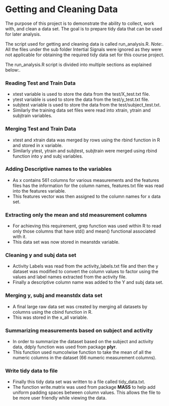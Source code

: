 Getting and Cleaning Data
============

The purpose of this project is to demonstrate the ability to collect, work with, and clean a data set. The goal is to prepare tidy data that can be used for later analysis.

The script used for getting and cleaning data is called run_analysis.R.
*Note:*.
All the files under the sub folder Intertial Signals were ignored as they were not applicable for obtaining the required tidy data set for this course project.

The run_analysis.R script is divided into multiple sections as explained below:.

### Reading Test and Train Data
  * xtest variable is used to store the data from the test/X_test.txt file. 
  * ytest variable is used to store the data from the test/y_test.txt file. 
  * subjtest variable is used to store the data from the test/subject_test.txt. 
  * Similarly the training data set files were read into xtrain, ytrain and subjtrain variables. 

### Merging Test and Train Data
  * xtest and xtrain data was merged by rows using the rbind function in R and stored in x variable. 
  * Similarly ytest, ytrain and subjtest, subjtrain were merged using rbind function into y and subj variables. 

### Adding Descriptive names to the variables
  * As x contains 561 columns for various measurements and the features files has the information for the column names, features.txt file was read into the features variable. 
  * This features vector was then assigned to the column names for x data set. 

### Extracting only the mean and std measurement columns
  * For achieving this requirement, grep function was used within R to read only those columns that have std() and mean() functional associated with it. 
  * This data set was now stored in meanstdx variable. 

### Cleaning y and subj data set
  * Activity Labels was read from the activity_labels.txt file and then the y dataset was modified to convert the column values to factor using the values and label names extracted from the activity file. 
  * Finally a descriptive column name was added to the Y and subj data set. 

### Merging y, subj and meanstdx data set 
  * A final large raw data set was created by merging all datasets by columns using the cbind function in R. 
  * This was stored in the x_all variable. 

### Summarizing measurements based on subject and activity
  * In order to summarize the dataset based on the subject and activity data, ddply function was used from package **plyr**. 
  * This function used numcolwise function to take the mean of all the numeric columns in the dataset (66 numeric measurement columns). 

### Write tidy data to file
  * Finally this tidy data set was written to a file called tidy_data.txt. 
  * The function write.matrix was used from package **MASS** to help add uniform padding spaces between column values. This allows the file to be more user friendly while viewing the data. 


